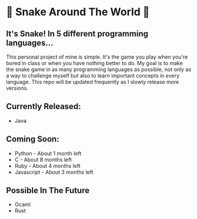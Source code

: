 # 🐍 Snake Around The World 🐍
## It's Snake! In 5 different programming languages...

This personal project of mine is simple. It's the game you play when you're bored in class or when you have nothing better to do. My goal is to make the snake game in as many programming languages as possible, not only as a way to challenge myself but also to learn important concepts in every language. This repo will be updated frequently as I slowly release more versions.

## Currently Released:
- Java

## Coming Soon:
- Python - About 1 month left
- C - About 8 months left
- Ruby - About 4 months left
- Javascript - About 3 months left

## Possible In The Future
- Ocaml
- Rust
